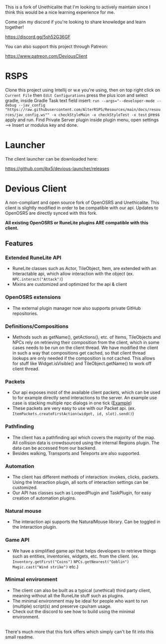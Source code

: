 ###
This is a fork of Unethicalite that I'm looking to actively maintain since I think this would be a nice learning experience for me.

Come join my discord if you're looking to share knowledge and learn together!

https://discord.gg/5sh52G36GF

You can also support this project through Patreon:

https://www.patreon.com/DeviousClient

# RSPS
Clone this project using Intellij or w.e you're using, then on top right click on `Current File` then `Edit Configurations` press the plus icon and select gradle,
inside Gradle Task text field insert:
`run --args="--developer-mode --debug --jav_config "https://raw.githubusercontent.com/AlterRSPS/Resources/main/docs/resources/jav_config.ws"" -x checkStyleMain -x checkStyleTest -x test` press apply and run.
Find Private Server plugin inside plugin menu, open settings --> Insert ur modulus key and done.



# Launcher

The client launcher can be downloaded here:

https://github.com/jbx5/devious-launcher/releases

# Devious Client
A non-compliant and open source fork of OpenOSRS and Unethicalite.
This client is slightly modified in order to be compatible with our api. Updates to OpenOSRS are directly synced with this fork.

**All existing OpenOSRS or RuneLite plugins ARE compatible with this client.**

## Features

### Extended RuneLite API
- RuneLite classes such as Actor, TileObject, Item, are extended with an Interactable api, which allow interaction with the
object (ex. ``NPC.interact("Attack")``)
- Mixins are customized and optimized for the api & client

### OpenOSRS extensions
- The external plugin manager now also supports private GitHub repositories.

### Definitions/Compositions
- Methods such as getName(), getActions(), etc. of Items, TileObjects and NPCs rely on retrieving their composition
from the client, which in some cases needs to be run on the client thread. 
We have modified the client in such a way that compositions get cached, so that client thread lookups are only needed
if the composition is not cached. This allows for stuff like Widget.isVisible() and TileObject.getName() to work off
client thread.

### Packets
- Our api exposes most of the available client packets, which can be used to for example directly send interactions
to the server. An example use case is stacking multiple npc dialogs in one tick ([Example](https://cdn.discordapp.com/attachments/793302998443884557/885509804846616586/zfJSpw7f98.mp4))
- These packets are very easy to use with our Packet api. (ex. ``ItemPackets.createFirstAction(widget, id, slot).send()``)

### Pathfinding
- The client has a pathfinding api which covers the majority of the map. All collision data is crowdsourced using the 
internal Regions plugin. The data can be accessed from our backend.
- Besides walking, Transports and Teleports are also supported.

### Automation
- The client has different methods of interaction: invokes, clicks, packets. Using the Interaction plugin, all sorts of
interaction settings can be customized.
- Our API has classes such as LoopedPlugin and TaskPlugin, for easy creation of automation plugins.

### Natural mouse
- The interaction api supports the NaturalMouse library. Can be toggled in the Interaction plugin.

### Game API
- We have a simplified game api that helps developers to retrieve things such as entities, inventories, widgets, etc. from the client.
  (ex. ``Inventory.getFirst("Coins")`` ``NPCs.getNearest("Goblin")`` ``Magic.cast("Wind strike")`` etc.)

### Minimal environment
- The client can also be built as a typical (unethical) third party client, meaning without all the RuneLite stuff such as plugins. 
- The minimal environment may be ideal for people who want to run (multiple) script(s) and preserve cpu/ram usage.
- Check out the discord to see how to build using the minimal environment.

<br> There's much more that this fork offers which simply can't be fit into this small readme.
